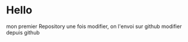 # Hello
mon premier Repository
  une fois modifier, on l'envoi sur github
   modifier depuis github
